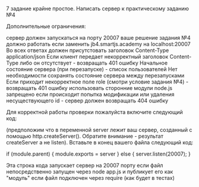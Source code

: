 7 задание крайне простое. Написать сервер к практическому заданию №4

Дополнительные ограничения:

сервер должен запускаться на порту 20007
ваше решение задания №4 должно работать если заменить jb4.smartjs.academy на localhost:20007
Во всех ответах должен присутстовать заголовок Content-Type application/json
Если клиент передает некорректный заголовок Content-Type либо он отсутствует - возвращать 401 ошибку
Начальное состояние сервера (при перезапуске) - список пользователей
Нет необходимости сохранять состояние сервера между перезапусками
Если приходит некорректное поле role (смотри условие задания №4) - возвращать 401 ошибку
использовать сторонние модули node.js запрещено
если происходит попытка модификации или удаления несуществующего id - сервер должен возвращать 404 ошибку

Для корректной работы проверки пожалуйста включите следующий код:

(предположим что в переменной server лежит ваш сервер, созданный с помощью http.createServer(). Обратите внимание - результат createServer а не listen). Вставьте в конец вашего файла следующий код:

if (module.parent) { module.exports = server } else { server.listen(20007); }

Эта строка кода запускает сервер на 20007 порту если файл непосредственно запущен через node app.js и публикует его как "модуль" если файл подключен через require (как будет в тестах)